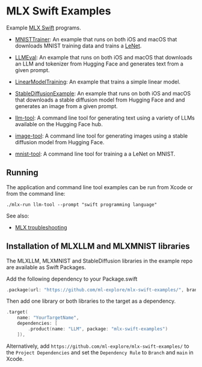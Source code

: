 # MLX Swift Examples

Example [MLX Swift](https://github.com/ml-explore/mlx-swift) programs.

- [MNISTTrainer](Applications/MNISTTrainer/README.md): An example that runs on
  both iOS and macOS that downloads MNIST training data and trains a
  [LeNet](https://en.wikipedia.org/wiki/LeNet). 

- [LLMEval](Applications/LLMEval/README.md): An example that runs on both iOS
  and macOS that downloads an LLM and tokenizer from Hugging Face and 
  generates text from a given prompt. 

- [LinearModelTraining](Tools/LinearModelTraining/README.md): An example that
  trains a simple linear model.

- [StableDiffusionExample](Applications/StableDiffusionExample/README.md): An 
  example that runs on both iOS and macOS that downloads a stable diffusion model
  from Hugging Face and  and generates an image from a given prompt. 

- [llm-tool](Tools/llm-tool/README.md): A command line tool for generating text
  using a variety of LLMs available on the Hugging Face hub.

- [image-tool](Tools/image-tool/README.md): A command line tool for generating images
  using a stable diffusion model from Hugging Face.

- [mnist-tool](Tools/mnist-tool/README.md): A command line tool for training a
  a LeNet on MNIST.
  
## Running

The application and command line tool examples can be run from Xcode or from
the command line:

```
./mlx-run llm-tool --prompt "swift programming language"
```

See also:

- [MLX troubleshooting](https://ml-explore.github.io/mlx-swift/MLX/documentation/mlx/troubleshooting)

## Installation of MLXLLM and MLXMNIST libraries

The MLXLLM, MLXMNIST and StableDiffusion libraries in the example repo are available
as Swift Packages.


Add the following dependency to your Package.swift

```swift  
.package(url: "https://github.com/ml-explore/mlx-swift-examples/", branch: "main"),
```

Then add one library or both libraries to the target as a dependency. 

```swift
.target(
    name: "YourTargetName",
    dependencies: [
        .product(name: "LLM", package: "mlx-swift-examples")
    ]),
```

Alternatively, add `https://github.com/ml-explore/mlx-swift-examples/` to the `Project Dependencies` and set the `Dependency Rule` to `Branch` and `main` in Xcode. 
